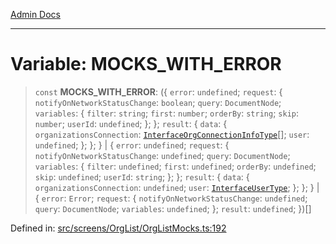 [Admin Docs](/)

***

# Variable: MOCKS\_WITH\_ERROR

> `const` **MOCKS\_WITH\_ERROR**: (\{ `error`: `undefined`; `request`: \{ `notifyOnNetworkStatusChange`: `boolean`; `query`: `DocumentNode`; `variables`: \{ `filter`: `string`; `first`: `number`; `orderBy`: `string`; `skip`: `number`; `userId`: `undefined`; \}; \}; `result`: \{ `data`: \{ `organizationsConnection`: [`InterfaceOrgConnectionInfoType`](../../../../utils/interfaces/interfaces/InterfaceOrgConnectionInfoType.md)[]; `user`: `undefined`; \}; \}; \} \| \{ `error`: `undefined`; `request`: \{ `notifyOnNetworkStatusChange`: `undefined`; `query`: `DocumentNode`; `variables`: \{ `filter`: `undefined`; `first`: `undefined`; `orderBy`: `undefined`; `skip`: `undefined`; `userId`: `string`; \}; \}; `result`: \{ `data`: \{ `organizationsConnection`: `undefined`; `user`: [`InterfaceUserType`](../../../../utils/interfaces/interfaces/InterfaceUserType.md); \}; \}; \} \| \{ `error`: `Error`; `request`: \{ `notifyOnNetworkStatusChange`: `undefined`; `query`: `DocumentNode`; `variables`: `undefined`; \}; `result`: `undefined`; \})[]

Defined in: [src/screens/OrgList/OrgListMocks.ts:192](https://github.com/gautam-divyanshu/talawa-admin/blob/69cd9f147d3701d1db7821366b2c564d1fb49f77/src/screens/OrgList/OrgListMocks.ts#L192)

